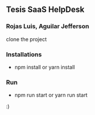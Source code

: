 ## Tesis SaaS HelpDesk

### Rojas Luis, Aguilar Jefferson

clone the project

### Installations
* npm install or yarn install

### Run

* npm run start or yarn run start

:)
